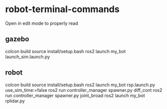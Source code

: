 # robot-terminal-commands
Open in edit mode to properly read

## gazebo
colcon build
source install/setup.bash
ros2 launch my_bot launch_sim.launch.py

## robot
colcon build
source install/setup.bash
ros2 launch my_bot rsp.launch.py use_sim_time:=false
ros2 run controller_manager spawner.py diff_cont
ros2 run controller_manager spawner.py joint_broad
ros2 launch my_bot rplidar.py
